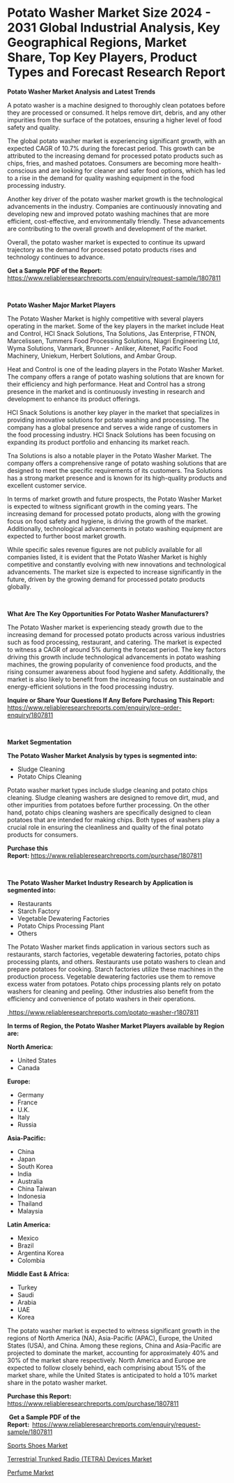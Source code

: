 <p><h1>Potato Washer Market Size 2024 - 2031 Global Industrial Analysis, Key Geographical Regions, Market Share, Top Key Players, Product Types and Forecast Research Report</h1></p><p><strong>Potato Washer Market Analysis and Latest Trends</strong></p>
<p><p>A potato washer is a machine designed to thoroughly clean potatoes before they are processed or consumed. It helps remove dirt, debris, and any other impurities from the surface of the potatoes, ensuring a higher level of food safety and quality.</p><p>The global potato washer market is experiencing significant growth, with an expected CAGR of 10.7% during the forecast period. This growth can be attributed to the increasing demand for processed potato products such as chips, fries, and mashed potatoes. Consumers are becoming more health-conscious and are looking for cleaner and safer food options, which has led to a rise in the demand for quality washing equipment in the food processing industry.</p><p>Another key driver of the potato washer market growth is the technological advancements in the industry. Companies are continuously innovating and developing new and improved potato washing machines that are more efficient, cost-effective, and environmentally friendly. These advancements are contributing to the overall growth and development of the market.</p><p>Overall, the potato washer market is expected to continue its upward trajectory as the demand for processed potato products rises and technology continues to advance.</p></p>
<p><strong>Get a Sample PDF of the Report:&nbsp;</strong> <a href="https://www.reliableresearchreports.com/enquiry/request-sample/1807811">https://www.reliableresearchreports.com/enquiry/request-sample/1807811</a></p>
<p>&nbsp;</p>
<p><strong>Potato Washer Major Market Players</strong></p>
<p><p>The Potato Washer Market is highly competitive with several players operating in the market. Some of the key players in the market include Heat and Control, HCI Snack Solutions, Tna Solutions, Jas Enterprise, FTNON, Marcelissen, Tummers Food Processing Solutions, Niagri Engineering Ltd, Wyma Solutions, Vanmark, Brunner - Anliker, Aitenet, Pacific Food Machinery, Uniekum, Herbert Solutions, and Ambar Group.</p><p>Heat and Control is one of the leading players in the Potato Washer Market. The company offers a range of potato washing solutions that are known for their efficiency and high performance. Heat and Control has a strong presence in the market and is continuously investing in research and development to enhance its product offerings.</p><p>HCI Snack Solutions is another key player in the market that specializes in providing innovative solutions for potato washing and processing. The company has a global presence and serves a wide range of customers in the food processing industry. HCI Snack Solutions has been focusing on expanding its product portfolio and enhancing its market reach.</p><p>Tna Solutions is also a notable player in the Potato Washer Market. The company offers a comprehensive range of potato washing solutions that are designed to meet the specific requirements of its customers. Tna Solutions has a strong market presence and is known for its high-quality products and excellent customer service.</p><p>In terms of market growth and future prospects, the Potato Washer Market is expected to witness significant growth in the coming years. The increasing demand for processed potato products, along with the growing focus on food safety and hygiene, is driving the growth of the market. Additionally, technological advancements in potato washing equipment are expected to further boost market growth.</p><p>While specific sales revenue figures are not publicly available for all companies listed, it is evident that the Potato Washer Market is highly competitive and constantly evolving with new innovations and technological advancements. The market size is expected to increase significantly in the future, driven by the growing demand for processed potato products globally.</p></p>
<p>&nbsp;</p>
<p><strong>What Are The Key Opportunities For Potato Washer Manufacturers?</strong></p>
<p><p>The Potato Washer market is experiencing steady growth due to the increasing demand for processed potato products across various industries such as food processing, restaurant, and catering. The market is expected to witness a CAGR of around 5% during the forecast period. The key factors driving this growth include technological advancements in potato washing machines, the growing popularity of convenience food products, and the rising consumer awareness about food hygiene and safety. Additionally, the market is also likely to benefit from the increasing focus on sustainable and energy-efficient solutions in the food processing industry.</p></p>
<p><strong>Inquire or Share Your Questions If Any Before Purchasing This Report:</strong> <a href="https://www.reliableresearchreports.com/enquiry/pre-order-enquiry/1807811">https://www.reliableresearchreports.com/enquiry/pre-order-enquiry/1807811</a></p>
<p>&nbsp;</p>
<p><strong>Market Segmentation</strong></p>
<p><strong>The Potato Washer Market Analysis by types is segmented into:</strong></p>
<p><ul><li>Sludge Cleaning</li><li>Potato Chips Cleaning</li></ul></p>
<p><p>Potato washer market types include sludge cleaning and potato chips cleaning. Sludge cleaning washers are designed to remove dirt, mud, and other impurities from potatoes before further processing. On the other hand, potato chips cleaning washers are specifically designed to clean potatoes that are intended for making chips. Both types of washers play a crucial role in ensuring the cleanliness and quality of the final potato products for consumers.</p></p>
<p><strong>Purchase this Report:&nbsp;</strong><a href="https://www.reliableresearchreports.com/purchase/1807811">https://www.reliableresearchreports.com/purchase/1807811</a></p>
<p>&nbsp;</p>
<p><strong>The Potato Washer Market Industry Research by Application is segmented into:</strong></p>
<p><ul><li>Restaurants</li><li>Starch Factory</li><li>Vegetable Dewatering Factories</li><li>Potato Chips Processing Plant</li><li>Others</li></ul></p>
<p><p>The Potato Washer market finds application in various sectors such as restaurants, starch factories, vegetable dewatering factories, potato chips processing plants, and others. Restaurants use potato washers to clean and prepare potatoes for cooking. Starch factories utilize these machines in the production process. Vegetable dewatering factories use them to remove excess water from potatoes. Potato chips processing plants rely on potato washers for cleaning and peeling. Other industries also benefit from the efficiency and convenience of potato washers in their operations.</p></p>
<p><a href="https://www.reliableresearchreports.com/potato-washer-r1807811">&nbsp;https://www.reliableresearchreports.com/potato-washer-r1807811</a></p>
<p><strong>In terms of Region, the Potato Washer Market Players available by Region are:</strong></p>
<p>
    <p> <strong> North America: </strong>
        <ul>
            <li>United States</li>
            <li>Canada</li>
        </ul>
        </p> 
    <p> <strong> Europe: </strong>
        <ul>
            <li>Germany</li>
            <li>France</li>
            <li>U.K.</li>
            <li>Italy</li>
            <li>Russia</li>
        </ul>
        </p> 
    <p> <strong> Asia-Pacific: </strong>
        <ul>
            <li>China</li>
            <li>Japan</li>
            <li>South Korea</li>
            <li>India</li>
            <li>Australia</li>
            <li>China Taiwan</li>
            <li>Indonesia</li>
            <li>Thailand</li>
            <li>Malaysia</li>
        </ul>
        </p> 
    <p> <strong> Latin America: </strong>
        <ul>
            <li>Mexico</li>
            <li>Brazil</li>
            <li>Argentina Korea</li>
            <li>Colombia</li>
        </ul>
        </p> 
    <p> <strong> Middle East & Africa: </strong>
        <ul>
            <li>Turkey</li>
            <li>Saudi</li>
            <li>Arabia</li>
            <li>UAE</li>
            <li>Korea</li>
        </ul>
    </p>
    </p>
<p><p>The potato washer market is expected to witness significant growth in the regions of North America (NA), Asia-Pacific (APAC), Europe, the United States (USA), and China. Among these regions, China and Asia-Pacific are projected to dominate the market, accounting for approximately 40% and 30% of the market share respectively. North America and Europe are expected to follow closely behind, each comprising about 15% of the market share, while the United States is anticipated to hold a 10% market share in the potato washer market.</p></p>
<p><strong>Purchase this Report: </strong><a href="https://www.reliableresearchreports.com/purchase/1807811">https://www.reliableresearchreports.com/purchase/1807811</a></p>
<p>&nbsp;<strong>Get a Sample PDF of the Report:&nbsp;&nbsp;</strong><a href="https://www.reliableresearchreports.com/enquiry/request-sample/1807811">https://www.reliableresearchreports.com/enquiry/request-sample/1807811</a></p>
<p><strong></strong></p>
<p><p><a href="https://www.linkedin.com/pulse/sports-shoes-market-size-outlook-forecast-2024-2031-enable-mkt-as5qf?trackingId=wc6NWDVr9QpOF7NtWzcFqA%3D%3D">Sports Shoes Market</a></p><p><a href="https://www.linkedin.com/pulse/terrestrial-trunked-radio-tetra-devices-market-size-trends-upzyf?trackingId=LGSRxI691vMwDQqQRT671g%3D%3D">Terrestrial Trunked Radio (TETRA) Devices Market</a></p><p><a href="https://www.linkedin.com/pulse/perfume-market-report-reveals-latest-trends-growth-opportunities-2qcnf?trackingId=RzermI%2B57FdC3VczdVGk5A%3D%3D">Perfume Market</a></p></p>